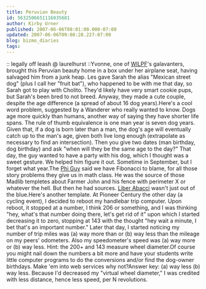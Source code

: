 ```yaml
---
title: Peruvian Beauty
id: 5632506651116835681
author: Kirby Urner
published: 2007-06-06T08:01:00.000-07:00
updated: 2007-06-06T09:08:28.227-07:00
blog: bizmo_diaries
tags: 
---
```


[](https://blogger.googleusercontent.com/img/b/R29vZ2xl/AVvXsEgMqHqrpkDHvRXPAbLoFZK0UG9mYn0ynyGRFSBSyok2-D72n4xD013vqoxQbQvPblwXye_NOCtZkoK4JTPJH8nMTy_GFXbjcBeFYVcFTTNR-cz9xDtgF0pZLkJcIeoA5DjjFyTw/s1600-h/yvonnecholito.jpg):: legally off leash @ laurelhurst ::Yvonne, one of [WILPF](http://www.wilpf.org/)'s galavanters, brought this Peruvian beauty home in a box under her airplane seat, having salvaged him from a junk heap.  Les gave Sarah the alias "Mexican street dog" (plus I call her "fruit bat"), who happened to be with me that day, so Sarah got to play with Cholito.  They'd likely have very smart cookie pups, but Sarah's been bred to not breed.  Anyway, they made a cute couple, despite the age difference (a spread of about 16 dog years).Here's a cool word problem, suggested by a Wanderer who really wanted to know.  Dogs age more quickly than humans, another way of saying they have shorter life spans.  The rule of thumb equivalence is one man year is seven dog years.  Given that, if a dog is born later than a man, the dog's age will eventually catch up to the man's age, given both live long enough (extrapolate as necessary to find an intersection).  Then you give two dates (man birthday, dog birthday) and ask "when will they be the same age to the day?"  That day, the guy wanted to have a party with his dog, which I thought was a sweet gesture.  We helped him figure it out.  Sometime in September, but I forget what year.The [Phi Guy](http://mybizmo.blogspot.com/2007/04/phi-guy.html) said we have Fibonacci to blame, for all those story problems they give us in math class.  He was the source of those Madlib templetes about Farmer John and his fence with perimeter X or whatever the hell.  But then he had sources.  [Liber Abacci](http://www.britannica.com/eb/topic-338942/Liber-abaci) wasn't just out of the blue.Here's another template.  At Pioneer Century the other day (a cycling event), I decided to reboot my handlebar trip computer.  Upon reboot, it stopped at a number, I think 206 or something, and I was thinking "hey, what's that number doing there, let's get rid of it" upon which I started decreasing it to zero, stopping at 143 with the thought "hey wait a minute, I bet that's an important number."  Later that day, I started noticing my number of trip miles was (a) way more than or (b) way less than the mileage on my peers' odometers.  Also my speedometer's speed was (a) way more or (b) way less.  Hint:  the 200+ and 143 measure wheel diameter.Of course you might nail down the numbers a bit more and have your students write little computer programs to do the conversions and/or find the dog-owner birthdays.  Make 'em into web services why not?Answer key:  (a) way less (b) way less.  Because I'd decreased my "virtual wheel diameter," I was credited with less distance, hence less speed, per N revolutions.